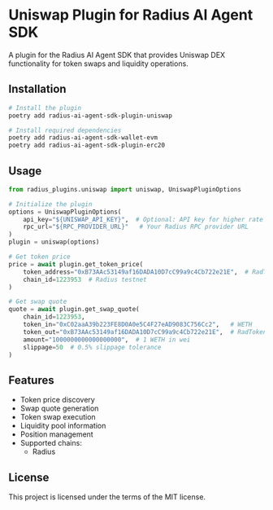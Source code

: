 # Uniswap Plugin for Radius AI Agent SDK

A plugin for the Radius AI Agent SDK that provides Uniswap DEX functionality for token swaps and liquidity operations.

## Installation

```bash
# Install the plugin
poetry add radius-ai-agent-sdk-plugin-uniswap

# Install required dependencies
poetry add radius-ai-agent-sdk-wallet-evm
poetry add radius-ai-agent-sdk-plugin-erc20
```

## Usage

```python
from radius_plugins.uniswap import uniswap, UniswapPluginOptions

# Initialize the plugin
options = UniswapPluginOptions(
    api_key="${UNISWAP_API_KEY}",  # Optional: API key for higher rate limits
    rpc_url="${RPC_PROVIDER_URL}"   # Your Radius RPC provider URL
)
plugin = uniswap(options)

# Get token price
price = await plugin.get_token_price(
    token_address="0xB73AAc53149af16DADA10D7cC99a9c4Cb722e21E",  # RadToken
    chain_id=1223953  # Radius testnet
)

# Get swap quote
quote = await plugin.get_swap_quote(
    chain_id=1223953,
    token_in="0xC02aaA39b223FE8D0A0e5C4F27eAD9083C756Cc2",   # WETH
    token_out="0xB73AAc53149af16DADA10D7cC99a9c4Cb722e21E",  # RadToken
    amount="1000000000000000000",  # 1 WETH in wei
    slippage=50  # 0.5% slippage tolerance
)
```

## Features

- Token price discovery
- Swap quote generation
- Token swap execution
- Liquidity pool information
- Position management
- Supported chains:
  - Radius

## License

This project is licensed under the terms of the MIT license.
